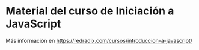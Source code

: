# Material del curso de Iniciación a JavaScript

Más información en https://redradix.com/cursos/introduccion-a-javascript/
